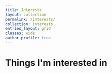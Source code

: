 ```yaml
---
title: Interests
layout: collection
permalink: /interests/
collection: interests
entries_layout: grid
classes: wide
author_profile: true
---
```


# Things I'm interested in 